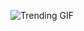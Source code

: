 
<!-- GIF_SECTION -->
![Trending GIF](https://media3.giphy.com/media/v1.Y2lkPThiYjIxNzcyc2prNXY4N2M3Z3lrZ2ZuaHFiNmw4NDdmMHRpMWY3bWdtOHlvMmlncSZlcD12MV9naWZzX3NlYXJjaCZjdD1n/26tn33aiTi1jkl6H6/giphy.gif)
<!-- END_GIF_SECTION -->
